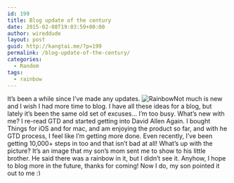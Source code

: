 ```yaml
---
id: 199
title: Blog update of the century
date: 2015-02-08T19:03:59+00:00
author: wireddude
layout: post
guid: http://kangtai.me/?p=199
permalink: /blog-update-of-the-century/
categories:
  - Random
tags:
  - rainbow
---
```

It’s been a while since I’ve made any updates. <img src="http://i2.wp.com/media.davidkanter.com/Photo-2015-02-08-18-48.jpg?w=604" alt="Rainbow" data-recalc-dims="1" />Not much is new and I wish I had more time to blog. I have all these ideas for a blog, but lately it’s been the same old set of excuses… I’m too busy. What’s new with me? I re-read GTD and started getting into David Allen Again. I bought Things for iOS and for mac, and am enjoying the product so far, and with he GTD process, I feel like I’m getting more done. Even recently, I’ve been getting 10,000+ steps in too and that isn’t bad at all! What’s up with the picture? It’s an image that my son’s mom sent me to show to his little brother. He said there was a rainbow in it, but I didn’t see it. Anyhow, I hope to blog more in the future, thanks for coming! Now I do, my son pointed it out to me <img src="http://i1.wp.com/kangtai.me/wp-includes/images/smilies/simple-smile.png?w=604" alt=":)" class="wp-smiley" style="height: 1em; max-height: 1em;" data-recalc-dims="1" />